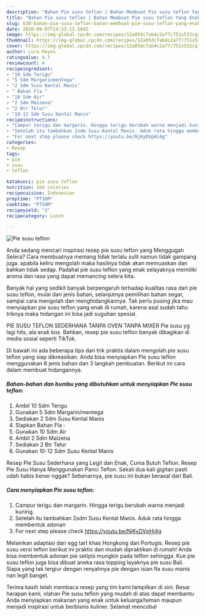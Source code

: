 ```yaml
---
description: "Bahan Pie susu teflon | Bahan Membuat Pie susu teflon Yang Enak Dan Mudah"
title: "Bahan Pie susu teflon | Bahan Membuat Pie susu teflon Yang Enak Dan Mudah"
slug: 630-bahan-pie-susu-teflon-bahan-membuat-pie-susu-teflon-yang-enak-dan-mudah
date: 2020-09-07T14:53:13.584Z
image: https://img-global.cpcdn.com/recipes/12a05dc7ab4c2a77/751x532cq70/pie-susu-teflon-foto-resep-utama.jpg
thumbnail: https://img-global.cpcdn.com/recipes/12a05dc7ab4c2a77/751x532cq70/pie-susu-teflon-foto-resep-utama.jpg
cover: https://img-global.cpcdn.com/recipes/12a05dc7ab4c2a77/751x532cq70/pie-susu-teflon-foto-resep-utama.jpg
author: Lura Hayes
ratingvalue: 4.7
reviewcount: 4
recipeingredient:
- "10 Sdm Terigu"
- "5 Sdm Margarinmentega"
- "2 Sdm Susu Kental Manis"
- " Bahan Fla "
- "10 Sdm Air"
- "2 Sdm Maizena"
- "2 Btr Telur"
- "10-12 Sdm Susu Kental Manis"
recipeinstructions:
- "Campur terigu dan margarin. Hingga terigu berubah warna menjadi kuning."
- "Setelah itu tambahkan 2sdm Susu Kental Manis. Aduk rata hingga membentuk adonan"
- "For next step please check https://youtu.be/NjKyDVpHi4g"
categories:
- Resep
tags:
- pie
- susu
- teflon

katakunci: pie susu teflon 
nutrition: 164 calories
recipecuisine: Indonesian
preptime: "PT16M"
cooktime: "PT59M"
recipeyield: "2"
recipecategory: Lunch

---
```



![Pie susu teflon](https://img-global.cpcdn.com/recipes/12a05dc7ab4c2a77/751x532cq70/pie-susu-teflon-foto-resep-utama.jpg)

Anda sedang mencari inspirasi resep pie susu teflon yang Menggugah Selera? Cara membuatnya memang tidak terlalu sulit namun tidak gampang juga. apabila keliru mengolah maka hasilnya tidak akan memuaskan dan bahkan tidak sedap. Padahal pie susu teflon yang enak selayaknya memiliki aroma dan rasa yang dapat memancing selera kita.

Banyak hal yang sedikit banyak berpengaruh terhadap kualitas rasa dari pie susu teflon, mulai dari jenis bahan, selanjutnya pemilihan bahan segar, sampai cara mengolah dan menghidangkannya. Tak perlu pusing jika mau menyiapkan pie susu teflon yang enak di rumah, karena asal sudah tahu triknya maka hidangan ini bisa jadi suguhan spesial.

PIE SUSU TEFLON SEDERHANA TANPA OVEN TANPA MIXER Pie susu yg lagi hits, ala anak kos. Bahkan, resep pie susu teflon banyak dibagikan di media sosial seperti TikTok.


Di bawah ini ada beberapa tips dan trik praktis dalam mengolah pie susu teflon yang siap dikreasikan. Anda bisa menyiapkan Pie susu teflon menggunakan 8 jenis bahan dan 3 langkah pembuatan. Berikut ini cara dalam membuat hidangannya.

<!--inarticleads1-->

##### Bahan-bahan dan bumbu yang dibutuhkan untuk menyiapkan Pie susu teflon:

1. Ambil 10 Sdm Terigu
1. Gunakan 5 Sdm Margarin/mentega
1. Sediakan 2 Sdm Susu Kental Manis
1. Siapkan  Bahan Fla :
1. Gunakan 10 Sdm Air
1. Ambil 2 Sdm Maizena
1. Sediakan 2 Btr Telur
1. Gunakan 10-12 Sdm Susu Kental Manis


Resep Pie Susu Sederhana yang Legit dan Enak, Cuma Butuh Teflon. Resep Pie Susu Hanya Menggunakan Panci Teflon. Sekali dua kali gigitan pasti udah habis bener nggak? Sebenarnya, pie susu ini bukan berasal dari Bali. 

<!--inarticleads2-->

##### Cara menyiapkan Pie susu teflon:

1. Campur terigu dan margarin. Hingga terigu berubah warna menjadi kuning.
1. Setelah itu tambahkan 2sdm Susu Kental Manis. Aduk rata hingga membentuk adonan
1. For next step please check https://youtu.be/NjKyDVpHi4g


Melainkan adaptasi dari egg tart khas Hongkong dan Portugis. Resep pie susu versi teflon berikut ini praktis dan mudah dipraktikan di rumah! Anda bisa membentuk adonan pie setipis mungkin pada teflon sehingga. Kue pie susu teflon juga bisa dibuat aneka rasa topping layaknya pie susu Bali. Siapa yang tak tergiur dengan renyahnya pie dengan isian fla susu manis nan legit banget. 

Terima kasih telah membaca resep yang tim kami tampilkan di sini. Besar harapan kami, olahan Pie susu teflon yang mudah di atas dapat membantu Anda menyiapkan makanan yang enak untuk keluarga/teman maupun menjadi inspirasi untuk berbisnis kuliner. Selamat mencoba!
